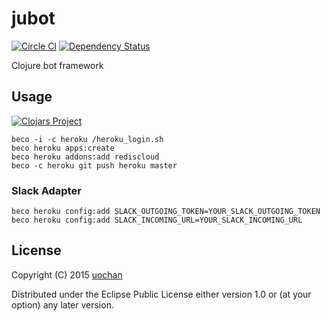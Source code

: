 # jubot
[![Circle CI](https://circleci.com/gh/liquidz/jubot.svg?style=svg)](https://circleci.com/gh/liquidz/jubot) [![Dependency Status](https://www.versioneye.com/user/projects/54ca4610de7924f81a0000dc/badge.svg?style=flat)](https://www.versioneye.com/user/projects/54ca4610de7924f81a0000dc)

Clojure bot framework

## Usage

[![Clojars Project](http://clojars.org/jubot/latest-version.svg)](http://clojars.org/jubot)

```
beco -i -c heroku /heroku_login.sh
beco heroku apps:create
beco heroku addons:add rediscloud
beco -c heroku git push heroku master
```

### Slack Adapter

```
beco heroku config:add SLACK_OUTGOING_TOKEN=YOUR_SLACK_OUTGOING_TOKEN
beco heroku config:add SLACK_INCOMING_URL=YOUR_SLACK_INCOMING_URL
```

## License

Copyright (C) 2015 [uochan](http://twitter.com/uochan)

Distributed under the Eclipse Public License either version 1.0 or (at
your option) any later version.
